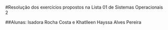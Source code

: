 #Resolução dos exercícios propostos na Lista 01 de Sistemas Operacionais 2 

##Alunas: Isadora Rocha Costa e Khatlleen Hayssa Alves Pereira 
